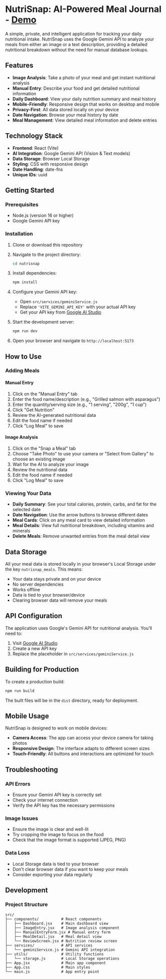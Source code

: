 # NutriSnap: AI-Powered Meal Journal - [Demo](https://prasadsnutritiontracker.netlify.app/)

A simple, private, and intelligent application for tracking your daily nutritional intake. NutriSnap uses the Google Gemini API to analyze your meals from either an image or a text description, providing a detailed nutritional breakdown without the need for manual database lookups.

## Features

- **Image Analysis**: Take a photo of your meal and get instant nutritional analysis
- **Manual Entry**: Describe your food and get detailed nutritional information
- **Daily Dashboard**: View your daily nutrition summary and meal history
- **Mobile-Friendly**: Responsive design that works on desktop and mobile
- **Privacy-First**: All data stored locally on your device
- **Date Navigation**: Browse your meal history by date
- **Meal Management**: View detailed meal information and delete entries

## Technology Stack

- **Frontend**: React (Vite)
- **AI Integration**: Google Gemini API (Vision & Text models)
- **Data Storage**: Browser Local Storage
- **Styling**: CSS with responsive design
- **Date Handling**: date-fns
- **Unique IDs**: uuid

## Getting Started

### Prerequisites

- Node.js (version 16 or higher)
- Google Gemini API key

### Installation

1. Clone or download this repository
2. Navigate to the project directory:

   ```bash
   cd nutrisnap
   ```

3. Install dependencies:

   ```bash
   npm install
   ```

4. Configure your Gemini API key:

   - Open `src/services/geminiService.js`
   - Replace `'VITE_GEMINI_API_KEY'` with your actual API key
   - Get your API key from [Google AI Studio](https://makersuite.google.com/app/apikey)

5. Start the development server:

   ```bash
   npm run dev
   ```

6. Open your browser and navigate to `http://localhost:5173`

## How to Use

### Adding Meals

#### Manual Entry

1. Click on the "Manual Entry" tab
2. Enter the food name/description (e.g., "Grilled salmon with asparagus")
3. Enter the quantity/serving size (e.g., "1 serving", "200g", "1 cup")
4. Click "Get Nutrition"
5. Review the AI-generated nutritional data
6. Edit the food name if needed
7. Click "Log Meal" to save

#### Image Analysis

1. Click on the "Snap a Meal" tab
2. Choose "Take Photo" to use your camera or "Select from Gallery" to choose an existing image
3. Wait for the AI to analyze your image
4. Review the nutritional data
5. Edit the food name if needed
6. Click "Log Meal" to save

### Viewing Your Data

- **Daily Summary**: See your total calories, protein, carbs, and fat for the selected date
- **Date Navigation**: Use the arrow buttons to browse different dates
- **Meal Cards**: Click on any meal card to view detailed information
- **Meal Details**: View full nutritional breakdown, including vitamins and minerals
- **Delete Meals**: Remove unwanted entries from the meal detail view

## Data Storage

All your meal data is stored locally in your browser's Local Storage under the key `nutrisnap_meals`. This means:

- Your data stays private and on your device
- No server dependencies
- Works offline
- Data is tied to your browser/device
- Clearing browser data will remove your meals

## API Configuration

The application uses Google's Gemini API for nutritional analysis. You'll need to:

1. Visit [Google AI Studio](https://makersuite.google.com/app/apikey)
2. Create a new API key
3. Replace the placeholder in `src/services/geminiService.js`

## Building for Production

To create a production build:

```bash
npm run build
```

The built files will be in the `dist` directory, ready for deployment.

## Mobile Usage

NutriSnap is designed to work on mobile devices:

- **Camera Access**: The app can access your device camera for taking photos
- **Responsive Design**: The interface adapts to different screen sizes
- **Touch-Friendly**: All buttons and interactions are optimized for touch

## Troubleshooting

### API Errors

- Ensure your Gemini API key is correctly set
- Check your internet connection
- Verify the API key has the necessary permissions

### Image Issues

- Ensure the image is clear and well-lit
- Try cropping the image to focus on the food
- Check that the image format is supported (JPEG, PNG)

### Data Loss

- Local Storage data is tied to your browser
- Don't clear browser data if you want to keep your meals
- Consider exporting your data regularly

## Development

### Project Structure

```
src/
├── components/          # React components
│   ├── Dashboard.jsx    # Main dashboard view
│   ├── ImageEntry.jsx   # Image analysis component
│   ├── ManualEntryForm.jsx # Manual entry form
│   ├── MealDetail.jsx   # Meal detail view
│   └── ReviewScreen.jsx # Nutrition review screen
├── services/            # API services
│   └── geminiService.js # Gemini API integration
├── utils/               # Utility functions
│   └── storage.js       # Local Storage operations
├── App.jsx              # Main app component
├── App.css              # Main styles
└── main.js              # App entry point
```
